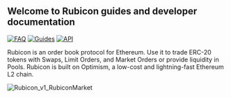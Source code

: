 ## Welcome to Rubicon guides and developer documentation 

[![FAQ](https://img.shields.io/badge/FAQ-2ea44f)](https://docs.rubicon.finance/docs/introduction/faq)
[![Guides](https://img.shields.io/badge/Guides-2ea44f)](https://docs.rubicon.finance/docs/guides/trade/trade)
[![API](https://img.shields.io/badge/API-2ea44f?logo=Rust)](https://docs.rubicon.finance/docs/guides/trade/trade)


Rubicon is an order book protocol for Ethereum. Use it to trade ERC-20 tokens with Swaps, Limit Orders, and Market Orders or provide liquidity in Pools.
Rubicon is built on Optimism, a low-cost and lightning-fast Ethereum L2 chain.

![Rubicon_v1_RubiconMarket](https://user-images.githubusercontent.com/17028936/201389403-f1a2f173-67c8-4780-ac2c-775438dfcfcf.png)
